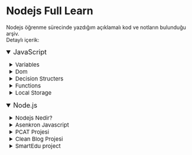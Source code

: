 # Nodejs Full Learn

Nodejs öğrenme sürecinde yazdığım açıklamalı kod ve notların bulunduğu arşiv. <br> Detaylı içerik:

<details open>
<summary style="font-size:18px;"> JavaScript</summary>
<ul>
    <details style="margin-left:-15px">
    <summary style="font-size:15px;"> Variables</summary>
    <ul>
    <li>Değişken türleri.</li>
    <li>Aritmetik operatorler.</li>
    <li>Template literals.</li>
    <li>Type coercion.</li>
    <li>Slice, indexOf, replace, length ve bazı string metotlari.</li>
    </ul>
    </details>
    <details style="margin-left:-15px" >
    <summary style="font-size:15px;"> Dom</summary>
    <ul>
    <li>Etiket ve id ile öğe seçimi.</li>
    <li>Prompt ile input.</li>
    <li>Liste içerisinde elemana erişmek ve değiştirmek.</li>
    <li>Class bilgisi ekleme ve cikarmak.</li>
    </ul>
    </details>
    <details style="margin-left:-15px">
    <summary style="font-size:15px;">Decision Structers</summary>
    <ul>
    <li>Karşılaştırma operatorleri ve mantıksal operatorler.</li>
    <li>Koşul/Çoklu koşul yapısı.</li>
    <li>Ternary Operators.</li>
    </ul>
    </details>
    <details style="margin-left:-15px">
    <summary style="font-size:15px;">Functions</summary>
    <ul>
    <li>Fonksiyon oluşturma.</li>
    <li>Function expression.</li>
    <li>Arrow functions.</li>
    <li>Recursion Functions.</li>
    <li>Nested functions.</li>
    <li>Working with dom.</li>
    </ul>
    </details>
    <details style="margin-left:-15px">
    <summary style="font-size:15px;">Local Storage</summary>
    <ul>
    <li>Local storage veri ekleme, silme.</li>
    <li>Json parse ve stringfy.</li>
    </ul>
    </details>
</ul>
</details>

<details open>
<summary style="font-size:18px;"> Node.js</summary>
<ul>
    <details style="margin-left:-15px">
    <summary style="font-size:15px;">Nodejs Nedir?</summary>
    <ul>
    <li>Degisken tanimlama, ekran ciktisi, disarda deger alma, fonksiyon olusturma, dongu gibi temel JavaScript komutlari.</li>
    <li>Repl hakkinda temel bilgi.</li>
    </ul>
    </details>
    <details style="margin-left:-15px" >
    <summary style="font-size:15px;">Asenkron Javascript</summary>
    <ul>
    <li>Callback fonksiyonlarinin kullanimi ve hakkinda temel bilgi.</li>
    <li>Promise kullanimi ve hata ayiklanmasi.</li>
    <li>Async Await ile daha esnek ve okunabilir promise kullanimi.</li>
    <li>Async await icin Try Cath ile hata yönetimi.</li>
    </ul>
    </details>
    <details style="margin-left:-15px">
    <summary style="font-size:15px;">PCAT Projesi</summary>
    <b>Resimlerin baslik ve aciklama bilgisi ile eklenlip, guncellendiği ve silindigi fotograf paylasim sitesi.</b>
    <ul>
    <li>Calisma ortami kurulumu Prettier, Nodemon, Expressjs.</li>
    <li>Middleware kavrami hakkindi bilgi.</li>
    <li>Static dosyalarin kullanilmasi.</li>
    <li>Template engine kavrami hakkinda bilgi.</li>
    <li>Ejs kullanimi.</li>
    <li>MongoDb ve CRUD islemleri.</li>
    <li>Mongoose ile database olusturma.</li>
    <li>Veritabanina veri ekleme ve okuma.</li>
    <li>MVC kavrami hakkinda bilgi ve uygulama.</li>
    <li>Resim ekleme, silme ve güncelleme.</li>
    <li>Pagination.</li>
    <li>Onrender ve Mongo Atlas ile projenin web ortamina yüklenmesi.</li>
    </ul>
    </details>
    <details style="margin-left:-15px">
    <summary style="font-size:15px;">Clean Blog Projesi</summary>
    <b>Postlarin baslik, aciklama ve zaman bilgisi ile eklenip, guncellendigi ve silindigi fotograf paylasim sitesi.</b>
    <ul>
    <li>Prettier, Nodemon, Expressjs ile calisma ortami kurulumu.</li>
    <li>Middleware, Template Engine ve Ejs bilgilendirme.</li>
    <li>Ejs kullanimi.</li>
    <li>MongoDb ve CRUD islemleri.</li>
    <li>Mongoose ile database olusturma.</li>
    <li>Veritabanina veri ekleme ve okuma.</li>
    <li>Post ekleme, silme ve güncelleme.</li>
    <li>MVC kavrami hakkinda bilgi ve uygulama.</li>
    <li>Onrender ve Mongo Atlas ile projenin web ortamina yüklenmesi.</li>
    </ul>
    </details>
    <details style="margin-left:-15px">
    <summary style="font-size:15px;">SmartEdu project</summary>
    <ul>
    <li>Nodemon, Expressjs ile calisma ortami kurulumu.</li>
    <li>Ejs ile Template engine.</li>
    <li>Http durum kodlari.</li>
    <li>Routing.</li>
    <li>MVC mimarisi.</li>
    <li>Kurs ekleme, kategori ekleme, kullanıcı rolune gore kurs olusturmak.</li>
    <li>Slugging.</li>
    <li>Password encryption.</li>
    <li>Authentication sign in-sign out..</li>
    <li>User session.</li>
    <li>Custom Middleware.</li>
    <li>User roles.</li>
    </ul>
    </details>
</ul>
</details>
